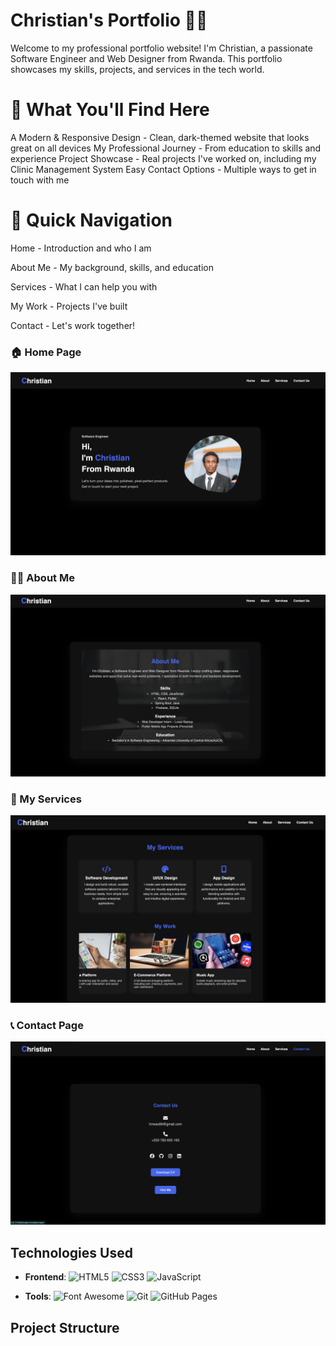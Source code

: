 # Christian's Portfolio 👨‍💻
Welcome to my professional portfolio website! I'm Christian, a passionate Software Engineer and Web Designer from Rwanda. This portfolio showcases my skills, projects, and services in the tech world.

# 🌟 What You'll Find Here
A Modern & Responsive Design - Clean, dark-themed website that looks great on all devices
My Professional Journey - From education to skills and experience
Project Showcase - Real projects I've worked on, including my Clinic Management System
Easy Contact Options - Multiple ways to get in touch with me

# 🚀 Quick Navigation
Home - Introduction and who I am

About Me - My background, skills, and education

Services - What I can help you with

My Work - Projects I've built

Contact - Let's work together!

### 🏠 Home Page
![Home Page](https://github.com/hirwachristian/portfolio/blob/master/Home.png)

### 👨‍💻 About Me
![About Me](https://github.com/hirwachristian/portfolio/blob/master/About%20me.png)

### 💼 My Services
![My Services](https://github.com/hirwachristian/portfolio/blob/master/My%20services.png)

### 📞 Contact Page
![Contact Page](https://github.com/hirwachristian/portfolio/blob/master/Contact%20us.png)


## Technologies Used

- **Frontend**:
  ![HTML5](https://img.shields.io/badge/HTML5-E34F26?style=flat&logo=html5&logoColor=white)
  ![CSS3](https://img.shields.io/badge/CSS3-1572B6?style=flat&logo=css3&logoColor=white)
  ![JavaScript](https://img.shields.io/badge/JavaScript-F7DF1E?style=flat&logo=javascript&logoColor=black)
  
- **Tools**:
  ![Font Awesome](https://img.shields.io/badge/Font_Awesome-339AF0?style=flat&logo=fontawesome&logoColor=white)
  ![Git](https://img.shields.io/badge/Git-F05032?style=flat&logo=git&logoColor=white)
  ![GitHub Pages](https://img.shields.io/badge/GitHub_Pages-222222?style=flat&logo=githubpages&logoColor=white)

## Project Structure
